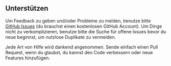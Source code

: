 ## Unterstützen

Um Feedback zu geben und/oder Probleme zu melden, benutze bitte [GitHub Issues](https://github.com/ST-Apps/PoGo-UWP/issues) (du brauchst einen kostenlosen GitHub Account).
Um Dinge nicht zu verkomplizieren, benutze bitte die Suche für offene Issues bevor du neue beginnst, um nutzlose Duplikate zu vermeiden.

Jede Art von Hilfe wird dankend angenommen. Sende einfach einen Pull Request, wenn du glaubst, du kannst den Code verbessern oder neue Features hinzufügen.
